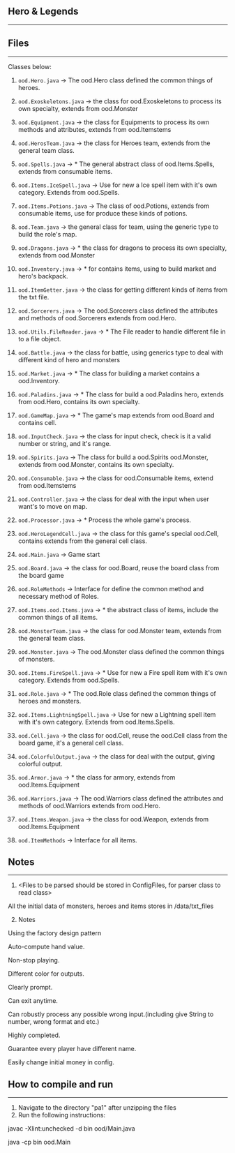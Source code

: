 ## Hero & Legends
---------------------------------------------------------------------------

## Files
---------------------------------------------------------------------------
<A brief description of each file and what it does>

Classes below:

1. `ood.Hero.java` ->  The ood.Hero class defined the common things of heroes.
   
2. `ood.Exoskeletons.java` ->  the class for ood.Exoskeletons to process its own specialty, extends from ood.Monster
   
3. `ood.Equipment.java` ->  the class for Equipments to process its own methods and attributes, extends from ood.Itemstems
   
4. `ood.HerosTeam.java` ->  the class for Heroes team, extends from the general team class.
   
5. `ood.Spells.java` -> * The general abstract class of ood.Items.Spells, extends from consumable items.
   
6. `ood.Items.IceSpell.java` ->  Use for new a Ice spell item with it's own category. Extends from ood.Spells.
   
7. `ood.Items.Potions.java` ->  The class of ood.Potions, extends from consumable items, use for produce these kinds of potions.
   
8. `ood.Team.java` ->  the general class for team, using the generic type to build the role's map.
   
9. `ood.Dragons.java` -> * the class for dragons to process its own specialty, extends from ood.Monster
   
10. `ood.Inventory.java` -> * for contains items, using to build market and hero's backpack.
   
11. `ood.ItemGetter.java` ->  the class for getting different kinds of items from the txt file.
   
12. `ood.Sorcerers.java` ->  The ood.Sorcerers class defined the attributes and methods of ood.Sorcerers extends from ood.Hero.
   
13. `ood.Utils.FileReader.java` -> * The File reader to handle different file in to a file object.
   
14. `ood.Battle.java` ->  the class for battle, using generics type to deal with different kind of hero and monsters
   
15. `ood.Market.java` -> * The class for building a market contains a ood.Inventory.
   
16. `ood.Paladins.java` -> * The class for build a ood.Paladins hero, extends from ood.Hero, contains its own specialty.
   
17. `ood.GameMap.java` -> * The game's map extends from ood.Board and contains cell.
   
18. `ood.InputCheck.java` ->  the class for input check, check is it a valid number or string, and it's range.
   
19. `ood.Spirits.java` ->  The class for build a ood.Spirits ood.Monster, extends from ood.Monster, contains its own specialty.
   
20. `ood.Consumable.java` ->  the class for ood.Consumable items, extend from ood.Itemstems
   
21. `ood.Controller.java` ->  the class for deal with the input when user want's to move on map.
   
22. `ood.Processor.java` -> * Process the whole game's process.
   
23. `ood.HeroLegendCell.java` ->  the class for this game's special ood.Cell, contains  extends from the general cell class.
   
24. `ood.Main.java` ->  Game start
   
25. `ood.Board.java` ->  the class for ood.Board, reuse the board class from the board game
   
26. `ood.RoleMethods` -> Interface for define the common method and necessary method of Roles.
   
27. `ood.Items.ood.Items.java` -> * the abstract class of items, include the common things of all items.
   
28. `ood.MonsterTeam.java` ->  the class for ood.Monster team, extends from the general team class.
   
29. `ood.Monster.java` ->  The ood.Monster class defined the common things of monsters.
   
30. `ood.Items.FireSpell.java` -> * Use for new a Fire spell item with it's own category. Extends from ood.Spells.
   
31. `ood.Role.java` -> * The ood.Role class defined the common things of heroes and monsters.
   
32. `ood.Items.LightningSpell.java` ->  Use for new a Lightning spell item with it's own category. Extends from ood.Items.Spells.
   
33. `ood.Cell.java` ->  the class for ood.Cell, reuse the ood.Cell class from the board game, it's a general cell class.
   
34. `ood.ColorfulOutput.java` ->  the class for deal with the output, giving colorful output.
   
35. `ood.Armor.java` -> * the class for armory, extends from ood.Items.Equipment
   
36. `ood.Warriors.java` ->  The ood.Warriors class defined the attributes and methods of ood.Warriors extends from ood.Hero.
   
37. `ood.Items.Weapon.java` ->  the class for ood.Weapon, extends from ood.Items.Equipment

38. `ood.ItemMethods` ->  Interface for all items.



## Notes
---------------------------------------------------------------------------
1. <Files to be parsed should be stored in ConfigFiles, for parser class to
read class>

All the initial data of monsters, heroes and items stores in /data/txt_files


2. Notes

Using the factory design pattern

Auto-compute hand value.

Non-stop playing.

Different color for outputs.

Clearly prompt.

Can exit anytime.

Can robustly process any possible wrong input.(including give String to number, wrong format and etc.) 

Highly completed.

Guarantee every player have different name.

Easily change initial money in config.


## How to compile and run
---------------------------------------------------------------------------
1. Navigate to the directory "pa1" after unzipping the files
2. Run the following instructions:
<Example below>
   javac -Xlint:unchecked -d bin ood/Main.java  

   java -cp bin ood.Main
